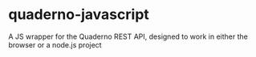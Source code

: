 # quaderno-javascript
A JS wrapper for the Quaderno REST API, designed to work in either the browser or a node.js project
